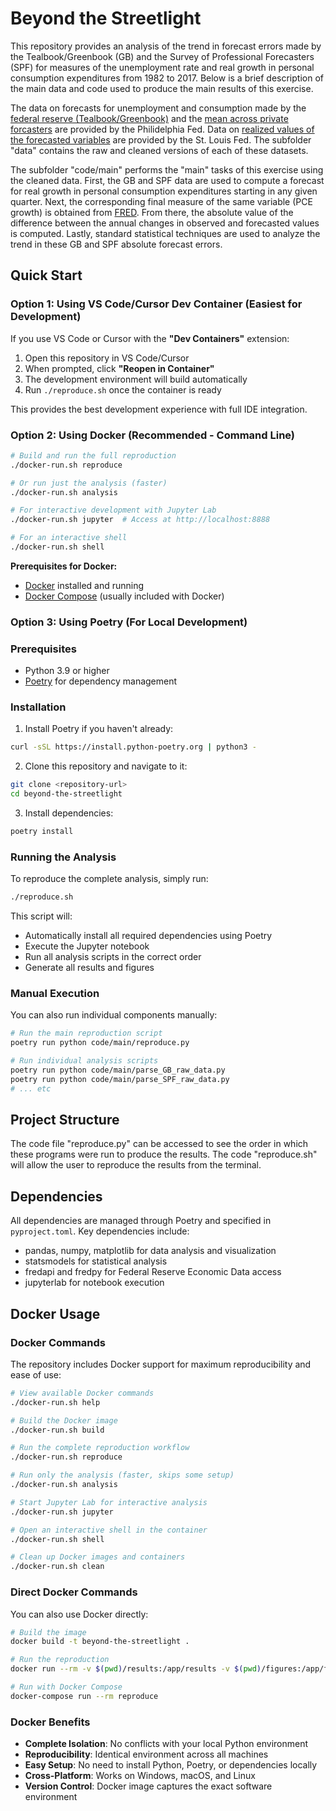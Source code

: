 # Beyond the Streetlight

This repository provides an analysis of the trend in forecast errors made by the Tealbook/Greenbook (GB) and the Survey of Professional Forecasters (SPF) for measures of the unemployment rate and real growth in personal consumption expenditures from 1982 to 2017. Below is a brief description of the main data and code used to produce the main results of this exercise.

The data on forecasts for unemployment and consumption made by the [federal reserve (Tealbook/Greenbook)](https://www.philadelphiafed.org/surveys-and-data/real-time-data-research/philadelphia-data-set) and the [mean across private forcasters](https://www.philadelphiafed.org/surveys-and-data/real-time-data-research/mean-forecasts) are provided by the Philidelphia Fed. Data on [realized values of the forecasted variables](https://fred.stlouisfed.org/) are provided by the St. Louis Fed. The subfolder "data" contains the raw and cleaned versions of each of these datasets.

The subfolder "code/main" performs the "main" tasks of this exercise using the cleaned data. First, the GB and SPF data are used to compute a forecast for real growth in personal consumption expenditures starting in any given quarter. Next, the corresponding final measure of the same variable (PCE growth) is obtained from [FRED](https://fred.stlouisfed.org/). From there, the absolute value of the difference between the annual changes in observed and forecasted values is computed. Lastly, standard statistical techniques are used to analyze the trend in these GB and SPF absolute forecast errors. 

## Quick Start

### Option 1: Using VS Code/Cursor Dev Container (Easiest for Development)

If you use VS Code or Cursor with the **"Dev Containers"** extension:

1. Open this repository in VS Code/Cursor
2. When prompted, click **"Reopen in Container"**
3. The development environment will build automatically
4. Run `./reproduce.sh` once the container is ready

This provides the best development experience with full IDE integration.

### Option 2: Using Docker (Recommended - Command Line)

```bash
# Build and run the full reproduction
./docker-run.sh reproduce

# Or run just the analysis (faster)
./docker-run.sh analysis

# For interactive development with Jupyter Lab
./docker-run.sh jupyter  # Access at http://localhost:8888

# For an interactive shell
./docker-run.sh shell
```

**Prerequisites for Docker:**
- [Docker](https://www.docker.com/get-started) installed and running
- [Docker Compose](https://docs.docker.com/compose/install/) (usually included with Docker)

### Option 3: Using Poetry (For Local Development)

### Prerequisites

- Python 3.9 or higher
- [Poetry](https://python-poetry.org/) for dependency management

### Installation

1. Install Poetry if you haven't already:
```bash
curl -sSL https://install.python-poetry.org | python3 -
```

2. Clone this repository and navigate to it:
```bash
git clone <repository-url>
cd beyond-the-streetlight
```

3. Install dependencies:
```bash
poetry install
```

### Running the Analysis

To reproduce the complete analysis, simply run:
```bash
./reproduce.sh
```

This script will:
- Automatically install all required dependencies using Poetry
- Execute the Jupyter notebook
- Run all analysis scripts in the correct order
- Generate all results and figures

### Manual Execution

You can also run individual components manually:

```bash
# Run the main reproduction script
poetry run python code/main/reproduce.py

# Run individual analysis scripts
poetry run python code/main/parse_GB_raw_data.py
poetry run python code/main/parse_SPF_raw_data.py
# ... etc
```

## Project Structure

The code file "reproduce.py" can be accessed to see the order in which these programs were run to produce the results. The code "reproduce.sh" will allow the user to reproduce the results from the terminal.

## Dependencies

All dependencies are managed through Poetry and specified in `pyproject.toml`. Key dependencies include:
- pandas, numpy, matplotlib for data analysis and visualization
- statsmodels for statistical analysis
- fredapi and fredpy for Federal Reserve Economic Data access
- jupyterlab for notebook execution

## Docker Usage

### Docker Commands

The repository includes Docker support for maximum reproducibility and ease of use:

```bash
# View available Docker commands
./docker-run.sh help

# Build the Docker image
./docker-run.sh build

# Run the complete reproduction workflow
./docker-run.sh reproduce

# Run only the analysis (faster, skips some setup)
./docker-run.sh analysis

# Start Jupyter Lab for interactive analysis
./docker-run.sh jupyter

# Open an interactive shell in the container
./docker-run.sh shell

# Clean up Docker images and containers
./docker-run.sh clean
```

### Direct Docker Commands

You can also use Docker directly:

```bash
# Build the image
docker build -t beyond-the-streetlight .

# Run the reproduction
docker run --rm -v $(pwd)/results:/app/results -v $(pwd)/figures:/app/figures beyond-the-streetlight

# Run with Docker Compose
docker-compose run --rm reproduce
```

### Docker Benefits

- **Complete Isolation**: No conflicts with your local Python environment
- **Reproducibility**: Identical environment across all machines
- **Easy Setup**: No need to install Python, Poetry, or dependencies locally
- **Cross-Platform**: Works on Windows, macOS, and Linux
- **Version Control**: Docker image captures the exact software environment
